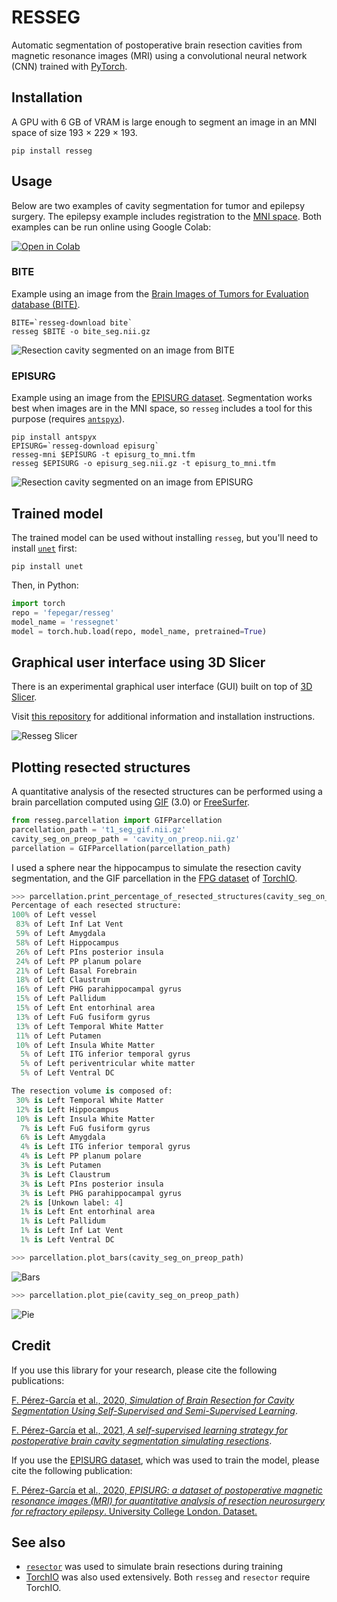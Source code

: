 # RESSEG

Automatic segmentation of postoperative brain resection cavities from magnetic resonance images (MRI) using a convolutional neural network (CNN) trained with [PyTorch](https://pytorch.org/).

## Installation

A GPU with 6 GB of VRAM is large enough to segment an image in an MNI space of size 193 × 229 × 193.

```shell
pip install resseg
```

## Usage

Below are two examples of cavity segmentation for tumor and epilepsy surgery. The epilepsy example includes registration to the [MNI space](https://www.lead-dbs.org/about-the-mni-spaces/).
Both examples can be run online using Google Colab:

[![Open in Colab](https://colab.research.google.com/assets/colab-badge.svg)](https://colab.research.google.com/github/fepegar/resseg/blob/master/RESSEG.ipynb)

### BITE

Example using an image from the
[Brain Images of Tumors for Evaluation database (BITE)](http://nist.mni.mcgill.ca/?page_id=672).

```shell
BITE=`resseg-download bite`
resseg $BITE -o bite_seg.nii.gz
```

![Resection cavity segmented on an image from BITE](screenshots/bite.png)

### EPISURG

Example using an image from the [EPISURG dataset](https://doi.org/10.5522/04/9996158.v1).
Segmentation works best when images are in the MNI space, so `resseg` includes a tool
for this purpose (requires [`antspyx`](https://antspyx.readthedocs.io/en/latest/?badge=latest)).

```shell
pip install antspyx
EPISURG=`resseg-download episurg`
resseg-mni $EPISURG -t episurg_to_mni.tfm
resseg $EPISURG -o episurg_seg.nii.gz -t episurg_to_mni.tfm
```

![Resection cavity segmented on an image from EPISURG](screenshots/episurg.png)

## Trained model

The trained model can be used without installing `resseg`, but you'll need to install [`unet`](https://pypi.org/project/unet/) first:

```shell
pip install unet
```

Then, in Python:

```python
import torch
repo = 'fepegar/resseg'
model_name = 'ressegnet'
model = torch.hub.load(repo, model_name, pretrained=True)
```

## Graphical user interface using 3D Slicer

There is an experimental graphical user interface (GUI) built on top of [3D Slicer](https://www.slicer.org/).

Visit [this repository](https://github.com/fepegar/SlicerParcellation#brain-resection-cavity-segmentation) for additional information and installation instructions.

![Resseg Slicer](https://raw.githubusercontent.com/fepegar/SlicerParcellation/master/screenshots/cavity.gif)

## Plotting resected structures

A quantitative analysis of the resected structures can be performed using a brain parcellation computed using [GIF](http://niftyweb.cs.ucl.ac.uk/program.php?p=GIF) (3.0) or [FreeSurfer](https://surfer.nmr.mgh.harvard.edu/fswiki/FsTutorial/AnatomicalROI).

```python
from resseg.parcellation import GIFParcellation
parcellation_path = 't1_seg_gif.nii.gz'
cavity_seg_on_preop_path = 'cavity_on_preop.nii.gz'
parcellation = GIFParcellation(parcellation_path)
```

I used a sphere near the hippocampus to simulate the resection cavity segmentation, and the GIF parcellation in the [FPG dataset](https://torchio.readthedocs.io/datasets.html#fpg) of [TorchIO](https://torchio.readthedocs.io/).

```python
>>> parcellation.print_percentage_of_resected_structures(cavity_seg_on_preop_path)
Percentage of each resected structure:
100% of Left vessel
 83% of Left Inf Lat Vent
 59% of Left Amygdala
 58% of Left Hippocampus
 26% of Left PIns posterior insula
 24% of Left PP planum polare
 21% of Left Basal Forebrain
 18% of Left Claustrum
 16% of Left PHG parahippocampal gyrus
 15% of Left Pallidum
 15% of Left Ent entorhinal area
 13% of Left FuG fusiform gyrus
 13% of Left Temporal White Matter
 11% of Left Putamen
 10% of Left Insula White Matter
  5% of Left ITG inferior temporal gyrus
  5% of Left periventricular white matter
  5% of Left Ventral DC

The resection volume is composed of:
 30% is Left Temporal White Matter
 12% is Left Hippocampus
 10% is Left Insula White Matter
  7% is Left FuG fusiform gyrus
  6% is Left Amygdala
  4% is Left ITG inferior temporal gyrus
  4% is Left PP planum polare
  3% is Left Putamen
  3% is Left Claustrum
  3% is Left PIns posterior insula
  3% is Left PHG parahippocampal gyrus
  2% is [Unkown label: 4]
  1% is Left Ent entorhinal area
  1% is Left Pallidum
  1% is Left Inf Lat Vent
  1% is Left Ventral DC
```

```python
>>> parcellation.plot_bars(cavity_seg_on_preop_path)
```

![Bars](./screenshots/bars.png)

```python
>>> parcellation.plot_pie(cavity_seg_on_preop_path)
```

![Pie](./screenshots/pie.png)

## Credit

If you use this library for your research, please cite the following publications:

[F. Pérez-García et al., 2020, *Simulation of Brain Resection for Cavity Segmentation Using Self-Supervised and Semi-Supervised Learning*](https://link.springer.com/chapter/10.1007%2F978-3-030-59716-0_12).

[F. Pérez-García et al., 2021, *A self-supervised learning strategy for postoperative brain cavity segmentation simulating resections*](https://link.springer.com/article/10.1007/s11548-021-02420-2).

If you use the [EPISURG dataset](https://doi.org/10.5522/04/9996158.v1), which was used to train the model, please cite the following publication:

[F. Pérez-García et al., 2020, *EPISURG: a dataset of postoperative magnetic resonance images (MRI) for quantitative analysis of resection neurosurgery for refractory epilepsy*. University College London. Dataset.](https://doi.org/10.5522/04/9996158.v1)

## See also

- [`resector`](https://github.com/fepegar/resector) was used to simulate brain resections during training
- [TorchIO](http://torchio.rtfd.io/) was also used extensively. Both `resseg` and `resector` require TorchIO.
